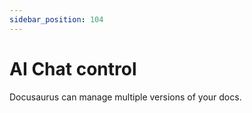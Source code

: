 ```yaml
---
sidebar_position: 104
---
```


# AI Chat control

Docusaurus can manage multiple versions of your docs.